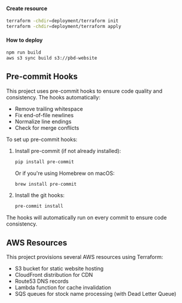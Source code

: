 #### Create resource
```bash
terraform -chdir=deployment/terraform init
terraform -chdir=deployment/terraform apply
```

#### How to deploy
```bash
npm run build
aws s3 sync build s3://pbd-website
```

## Pre-commit Hooks

This project uses pre-commit hooks to ensure code quality and consistency. The hooks automatically:
- Remove trailing whitespace
- Fix end-of-file newlines
- Normalize line endings
- Check for merge conflicts

To set up pre-commit hooks:

1. Install pre-commit (if not already installed):
   ```bash
   pip install pre-commit
   ```

   Or if you're using Homebrew on macOS:
   ```bash
   brew install pre-commit
   ```

2. Install the git hooks:
   ```bash
   pre-commit install
   ```

The hooks will automatically run on every commit to ensure code consistency.

## AWS Resources

This project provisions several AWS resources using Terraform:

- S3 bucket for static website hosting
- CloudFront distribution for CDN
- Route53 DNS records
- Lambda function for cache invalidation
- SQS queues for stock name processing (with Dead Letter Queue)
